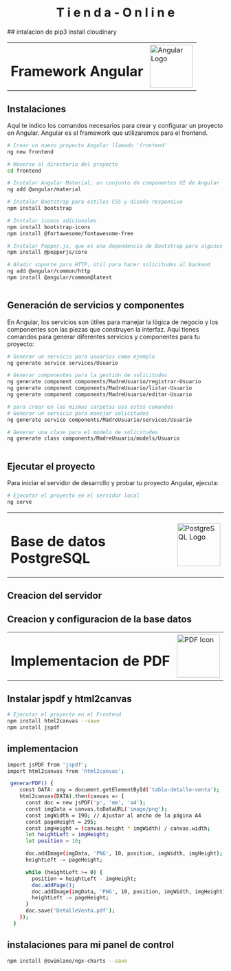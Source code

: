 <h1 align="center">T i e n d a - O n l i n e</h1>
## intalacion de 
pip3 install cloudinary
<table>
  <tr>
    <td><h1>Framework Angular</h1></td>
    <td> <img src="https://upload.wikimedia.org/wikipedia/commons/c/cf/Angular_full_color_logo.svg" alt="Angular Logo" width="100"/></td>
  </tr>
</table>

## Instalaciones
Aquí te indico los comandos necesarios para crear y configurar un proyecto en Angular. Angular es el framework que utilizaremos para el frontend.


```bash
# Crear un nuevo proyecto Angular llamado 'frontend'
ng new frontend

# Moverse al directorio del proyecto
cd frontend

# Instalar Angular Material, un conjunto de componentes UI de Angular
ng add @angular/material

# Instalar Bootstrap para estilos CSS y diseño responsivo
npm install bootstrap

# Instalar iconos adicionales
npm install bootstrap-icons
npm install @fortawesome/fontawesome-free

# Instalar Popper.js, que es una dependencia de Bootstrap para algunos componentes
npm install @popperjs/core

# Añadir soporte para HTTP, útil para hacer solicitudes al backend
ng add @angular/common/http
npm install @angular/common@latest
                                                                          
```
## Generación de servicios y componentes
En Angular, los servicios son útiles para manejar la lógica de negocio y los componentes son las piezas que construyen la interfaz. Aquí tienes comandos para generar diferentes servicios y componentes para tu proyecto:
```bash
# Generar un servicio para usuarios como ejemplo
ng generate service services/Usuario

# Generar componentes para la gestión de solicitudes
ng generate component components/MadreUsuario/registrar-Usuario
ng generate component components/MadreUsuario/listar-Usuario
ng generate component components/MadreUsuario/editar-Usuario

# para crear en las mismas carpetas usa estos comandos
# Generar un servicio para manejar solicitudes
ng generate service components/MadreUsuario/services/Usuario

# Generar una clase para el modelo de solicitudes
ng generate class components/MadreUsuario/models/Usuario
                                                                           
```

## Ejecutar el proyecto
Para iniciar el servidor de desarrollo y probar tu proyecto Angular, ejecuta:

```bash
# Ejecutar el proyecto en el servidor local
ng serve
```

<table>
  <tr>
    <td><h1>Base de datos PostgreSQL</h1></td>
    <td><img src="https://upload.wikimedia.org/wikipedia/commons/2/29/Postgresql_elephant.svg" alt="PostgreSQL Logo" width="100"/></td>
  </tr>
</table>

## Creacion del servidor 

## Creacion y configuracion de la base datos


<table>
  <tr>
    <td><h1>Implementacion de PDF</h1></td>
    <td><img
        src="https://png.pngtree.com/png-vector/20231116/ourmid/pngtree-pdf-icon-doc-png-image_10541408.png"
        width="100"
        height="100"
        alt="PDF Icon"
      /></td>
  </tr>
</table>

## Instalar jspdf y html2canvas
```bash
# Ejecutar el proyecto en el Frontend
npm install html2canvas --save
npm install jspdf

```

## implementacion


```bash
import jsPDF from 'jspdf';
import html2canvas from 'html2canvas';

 generarPDF() {
    const DATA: any = document.getElementById('tabla-detalle-venta');
    html2canvas(DATA).then(canvas => {
      const doc = new jsPDF('p', 'mm', 'a4');
      const imgData = canvas.toDataURL('image/png');
      const imgWidth = 190; // Ajustar al ancho de la página A4
      const pageHeight = 295;
      const imgHeight = (canvas.height * imgWidth) / canvas.width;
      let heightLeft = imgHeight;
      let position = 10;

      doc.addImage(imgData, 'PNG', 10, position, imgWidth, imgHeight);
      heightLeft -= pageHeight;

      while (heightLeft >= 0) {
        position = heightLeft - imgHeight;
        doc.addPage();
        doc.addImage(imgData, 'PNG', 10, position, imgWidth, imgHeight);
        heightLeft -= pageHeight;
      }
      doc.save('DetalleVenta.pdf');
    });
  }
```

## instalaciones para mi panel de control
```bash
npm install @swimlane/ngx-charts --save

```
